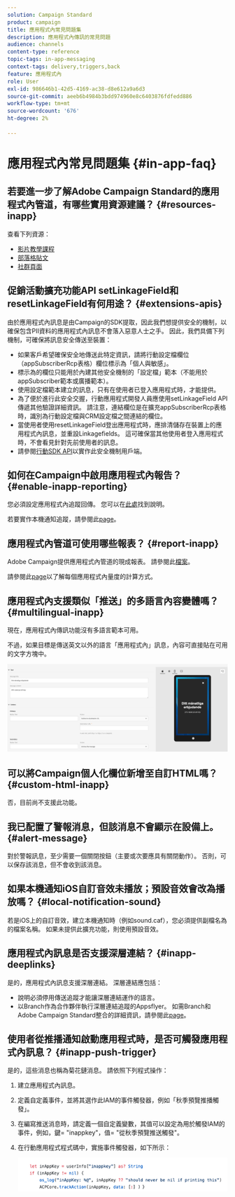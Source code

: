 ```yaml
---
solution: Campaign Standard
product: campaign
title: 應用程式內常見問題集
description: 應用程式內傳訊的常見問題
audience: channels
content-type: reference
topic-tags: in-app-messaging
context-tags: delivery,triggers,back
feature: 應用程式內
role: User
exl-id: 986646b1-42d5-4169-ac38-d8e612a9a6d3
source-git-commit: aeeb6b4984b3bdd974960e8c6403876fdfedd886
workflow-type: tm+mt
source-wordcount: '676'
ht-degree: 2%

---
```



# 應用程式內常見問題集 {#in-app-faq}

## 若要進一步了解Adobe Campaign Standard的應用程式內管道，有哪些實用資源建議？ {#resources-inapp}

查看下列資源：

* [影片教學課程](https://experienceleague.adobe.com/docs/campaign-standard-learn/tutorials/communication-channels/mobile/in-app/in-app-message-overview.html)
* [部落格貼文](https://theblog.adobe.com/get-more-out-of-the-new-in-app-message-channel-from-adobe-campaign/)
* [社群頁面](https://experienceleaguecommunities.adobe.com/t5/adobe-campaign-standard/ct-p/adobe-campaign-standard-community)

## 促銷活動擴充功能API setLinkageField和resetLinkageField有何用途？ {#extensions-apis}

由於應用程式內訊息是由Campaign的SDK提取，因此我們想提供安全的機制，以確保包含PII資料的應用程式內訊息不會落入惡意人士之手。 因此，我們具備下列機制，可確保將訊息安全傳送至裝置：

* 如果客戶希望確保安全地傳送此特定資訊，請將行動設定檔欄位（appSubscriberRcp表格）欄位標示為「個人與敏感」。
* 標示為的欄位只能用於內建其他安全機制的「設定檔」範本（不能用於appSubscriber範本或廣播範本）。
* 使用設定檔範本建立的訊息，只有在使用者已登入應用程式時，才能提供。
* 為了便於進行此安全交握，行動應用程式開發人員應使用setLinkageField API傳遞其他驗證詳細資訊。 請注意，連結欄位是在擴充appSubscriberRcp表格時，識別為行動設定檔與CRM設定檔之間連結的欄位。
* 當使用者使用resetLinkageField登出應用程式時，應排清儲存在裝置上的應用程式內訊息，並重設Linkagefields。 這可確保當其他使用者登入應用程式時，不會看見針對先前使用者的訊息。
* 請參閱[行動SDK API](https://aep-sdks.gitbook.io/docs/using-mobile-extensions/adobe-campaign-standard/adobe-campaign-standard-api-reference)以實作此安全機制用戶端。

## 如何在Campaign中啟用應用程式內報告？ {#enable-inapp-reporting}

您必須設定應用程式內追蹤回傳。 您可以在[此處](https://helpx.adobe.com/campaign/kb/config-app-in-launch.html#InApptrackingpostback)找到說明。

若要實作本機通知追蹤，請參閱此[page](../../administration/using/local-tracking.md)。

## 應用程式內管道可使用哪些報表？ {#report-inapp}

Adobe Campaign提供應用程式內管道的現成報表。 請參閱此[檔案](../../reporting/using/in-app-report.md)。

請參閱此[page](../../reporting/using/indicator-calculation.md#in-app-delivery)以了解每個應用程式內量度的計算方式。

## 應用程式內支援類似「推送」的多語言內容變體嗎？ {#multilingual-inapp}

現在，應用程式內傳訊功能沒有多語言範本可用。

不過，如果目標是傳送英文以外的語言「應用程式內」訊息，內容可直接貼在可用的文字方塊中。

![](assets/faq_inapp.png)

## 可以將Campaign個人化欄位新增至自訂HTML嗎？ {#custom-html-inapp}

否，目前尚不支援此功能。

## 我已配置了警報消息，但該消息不會顯示在設備上。 {#alert-message}

對於警報訊息，至少需要一個關閉按鈕（主要或次要應具有關閉動作）。 否則，可以保存該消息，但不會收到該消息。

## 如果本機通知iOS自訂音效未播放；預設音效會改為播放嗎？ {#local-notification-sound}

若是iOS上的自訂音效，建立本機通知時（例如sound.caf），您必須提供副檔名為的檔案名稱。 如果未提供此擴充功能，則使用預設音效。

## 應用程式內訊息是否支援深層連結？ {#inapp-deeplinks}

是的，應用程式內訊息支援深層連結。 深層連結應包括：

* 說明必須停用傳送追蹤才能讓深層連結運作的語言。
* 以Branch作為合作夥伴執行深層連結追蹤的Appsflyer。 如需Branch和Adobe Campaign Standard整合的詳細資訊，請參閱此[page](https://help.branch.io/using-branch/docs/adobe-campaign-standard-1)。

## 使用者從推播通知啟動應用程式時，是否可觸發應用程式內訊息？ {#inapp-push-trigger}

是的，這些消息也稱為菊花鏈消息。 請依照下列程式操作：

1. 建立應用程式內訊息。

1. 定義自定義事件，並將其選作此IAM的事件觸發器，例如「秋季預覽推播觸發」。

1. 在編寫推送消息時，請定義一個自定義變數，其值可以設定為用於觸發IAM的事件，例如，鍵= &quot;inappkey&quot;，值= &quot;從秋季預覽推送觸發&quot;。

1. 在行動應用程式程式碼中，實施事件觸發器，如下所示：

   ![](assets/faq_inapp_2.png)
